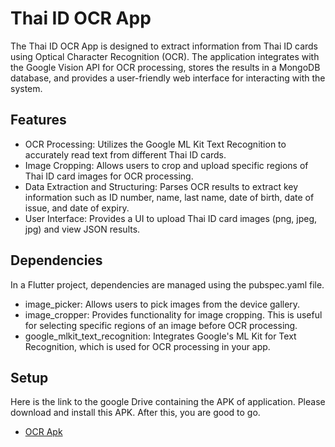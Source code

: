 # Thai ID OCR App

The Thai ID OCR App is designed to extract information from Thai ID cards using Optical Character Recognition (OCR). The application integrates with the Google Vision API for OCR processing, stores the results in a MongoDB database, and provides a user-friendly web interface for interacting with the system.

## Features

- OCR Processing: Utilizes the Google ML Kit Text Recognition to accurately read text from different Thai ID cards.
- Image Cropping: Allows users to crop and upload specific regions of Thai ID card images for OCR processing.
- Data Extraction and Structuring: Parses OCR results to extract key information such as ID number, name, last name, date of birth, date of issue, and date of expiry.
- User Interface: Provides a UI to upload Thai ID card images (png, jpeg, jpg) and view JSON results.

## Dependencies

In a Flutter project, dependencies are managed using the pubspec.yaml file.
- image_picker: Allows users to pick images from the device gallery.
- image_cropper: Provides functionality for image cropping. This is useful for selecting specific regions of an image before OCR processing.
- google_mlkit_text_recognition: Integrates Google's ML Kit for Text Recognition, which is used for OCR processing in your app.

## Setup

Here is the link to the google Drive containing the APK of application. Please download and install this APK. After this, you are good to go.
- [OCR Apk](https://drive.google.com/file/d/1yORtR7qLWfYhfiTCuBHzMHyHx4aHMaMY/view?usp=sharing)
